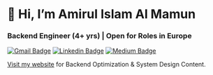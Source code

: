 # 👋 Hi, I’m Amirul Islam Al Mamun

### Backend Engineer (4+ yrs) | Open for Roles in Europe

[![Gmail Badge](https://img.shields.io/badge/-amirulislamalmamun@gmail.com-c14438?style=flat-square&logo=Gmail&logoColor=white&link=mailto:amirulislamalmamun@gmail.com)](mailto:amirulislamalmamun@gmail.com) 
[![Linkedin Badge](https://img.shields.io/badge/-amirulislamalmamun-blue?style=flat-square&logo=Linkedin&logoColor=white&link=https://www.linkedin.com/in/amirulislamalmamun/)](https://www.linkedin.com/in/amirulislamalmamun/) 
[![Medium Badge](https://img.shields.io/badge/-@amirulislamalmamun-03a57a?style=flat-square&labelColor=000000&logo=Medium&link=https://medium.com/@amirulislamalmamun)](https://medium.com/@amirulislamalmamun)

[Visit my website](https://shiningflash.github.io/) for Backend Optimization & System Design Content.
